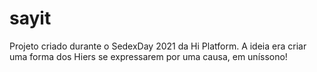 # sayit
Projeto criado durante o SedexDay 2021 da Hi Platform. A ideia era criar uma forma dos Hiers se expressarem por uma causa, em uníssono!

